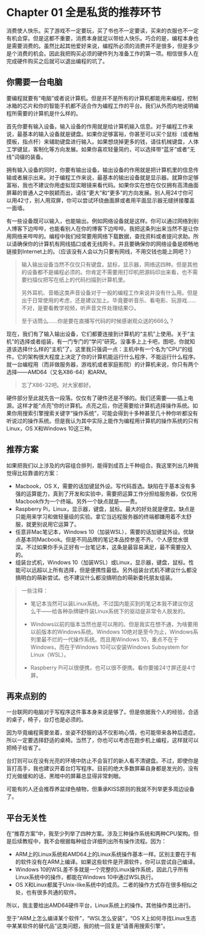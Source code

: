 # Chapter 01 全是私货的推荐环节

消费使人快乐。买了游戏不一定要玩，买了书也不一定要读，买来的衣服也不一定有机会穿。但是这都不重要，消费本身就足以带给人快乐。巧合的是，编程本身也是需要消费的。虽然比起其他爱好来说，编程所必须的消费并不是很多，但是多少是个消费的机会。因此我把购买必须的硬件列为准备工作的第一项。相信很多人在完成硬件购买之后就可以退出编程的坑了。

## 你需要一台电脑

要编程就要有“电脑”或者说计算机。但是并不是所有的计算机都能用来编程，控制冰箱的芯片和你的智能手机都不适合作为编程工作的平台。我们从外而内地说明编程所需要的计算机是什么样的。

首先你要有输入设备。输入设备的作用就是给计算机输入信息。对于编程工作来说，最基本的输入设备就是键盘。如果你足够富裕，你甚至可以买个鼠标（或者触摸板，指点杆）来辅助键盘进行输入。如果想烧掉更多的钱，请往机械键盘，人体工学键鼠，客制化等方向发展。如果你喜欢轻量简约，可以选择带“蓝牙”或者“无线”词缀的装备。

拥有输入设备的同时，你要有输出设备。输出设备的作用就是把计算机里的信息传输或者展示出来。对于编程工作来说，最基本的输出设备就是显示器。就算你足够富裕，我也不建议你用虚拟现实眼镜来看代码。如果你实在想在仅仅拥有高清曲面屏幕的普通人之中脱颖而出，请往“更大”和“更多”的方向发展。别人用24寸你可以用42寸，别人用双屏，你可以尝试环绕曲面屏或者用平面显示器无缝拼接覆盖一面墙。

有一些设备既可以输入，也能输出。例如网络设备就是这样。你可以通过网络到别人博客下边哔哔，也能看别人在你的博客下边哔哔。我把这条列出来当然不是让你用网络来哔哔的。编程中我们经常要用网络下载数据，查找资料或者提问求助。所以请确保你的计算机有网线插口或者无线网卡。并且要确保你的网络设备是顺畅地链接到Internet上的。（应该没有人会以为只要有网线，不用交钱也能上网吧？）

> 输入输出设备当然不仅仅只有键盘，鼠标，显示器，网络这四种。但是其他的设备都不是编程必须的。你肯定不需要用打印机把源码印出来看，也不需要扫描仪把写在纸上的代码扫描到计算机里。
>
> 另外耳机、音箱这类声音设备对于一般的编程工作来说并没有什么用。但是出于日常使用的考虑，还是建议加上。毕竟要听音乐、看电影、玩游戏……不对，是要看教学视频，听声音文件处理结果:smirk:。
>
> 至于话筒么……你是要在直播写代码的时候感谢观众送的666么？

现在，我们有了输入输出设备，它们都要连接到计算机的“主机”上使用。关于“主机”的选择或者组装，有一门专门的“学问”研究。没事多上上卡吧，图吧，你就知道该选择什么样的“主机”了。这里我只强调一点：主机中有一个名为“CPU”的组件。它的架构很大程度上决定了你的计算机能运行什么程序，不能运行什么程序。就一台编程用（而非做服务器，游戏机或者家庭影院）的计算机来说，你只有两个选择——AMD64（又名X86-64）和ARM。

> 忘了X86-32吧。对大家都好。

硬件部分至此就先告一段落。仅仅有了硬件还是不够的。我们还需要——插上电源。这样才能“点亮”你的计算机。点亮之后，你还需要给计算机选择操作系统。如果你用搜索引擎搜索关键字“操作系统”，可能会得到十多种甚至几十种你听都没有听说过的操作系统。但是我认为其中实际上能作为编程用计算机的操作系统的只有Linux，OS X和Windows 10这三种。

## 推荐方案

如果把我们以上涉及的内容组合排列，能得到成百上千种组合。我这里列出几种我觉得比较靠谱的方案：

* Macbook，OS X，需要的话加键鼠外设。写代码首选。缺陷在于基本没有多强的运算能力，真到了开发和实验中，需要把运算工作分担给服务器，仅仅用Macbook作为一个终端。另外一个缺点就是——贵。
* Raspberry Pi，Linux，显示器，键盘，鼠标。最大的好处就是便宜。缺点是只能用来学习和做轻量级的实验。拿它当远程服务器的终端都嫌用着不太舒服，就更别说用它运算了。
* 任意非Mac笔记本，Windows 10（加装WSL），需要的话加键鼠外设。优缺点基本同Macbook。但是不同品牌的笔记本品控参差不齐。个人感觉水很深。不过如果你手头正好有一台笔记本，这条是最容易满足，最不需要投入的。
* 组装台式机，Windows 10（加装WSL）或Linux，显示器，键盘，鼠标。性能可以远超以上所有选择，但是便携性最低。另外组装台式机不建议什么都没搞明白的萌新尝试。也不建议什么都没搞明白的萌新委托朋友组装。

> 一些注释：
>
> * 笔记本当然可以装Linux系统。不过国内能买到的笔记本我不建议你这么干——给各种杂牌硬件装Linux系统下的驱动是非常令人脱发的。
>
> * Windows以前的版本当然也是可以用的。但是我实在想不通，为啥要用以前版本的Windows系统。Windows 10绝对是至今为止，Windows系列里最不烂的一代操作系统。而且用Windows 10，重点不在于Windows，而在于Windows 10可以安装Windows Subsystem for Linux（WSL）。
>
> * Raspberry Pi可以很便携，也可以很不便携。看你要接24寸屏还是4寸屏。

## 再来点别的

一台联网的电脑对于写程序这件事本身来说是够了。但是依据我个人的经验，合适的桌子，椅子，台灯也是必须的。

因为毕竟编程需要坐着，坐姿不舒服的话不仅影响心情，也可能带来各种后遗症。所以一定要选择舒适的桌椅。当然了，你也可以考虑在跑步机上编程，这样就可以把椅子给省了。

台灯则可以在没有光亮的环境中防止不会盲打的新人看不清键盘。不过，即使你是盲打高手，我也建议开着台灯写程序。目前的绝大多数屏幕自身都是发光的，没有灯光做缓和的话，黑暗中的屏幕总显得非常刺眼。

可能有的人还会推荐养盆绿色植物，但秉承KISS原则的我就不列举更多周边设备了。

## 平台无关性

在“推荐方案”中，我至少列举了四种方案。涉及三种操作系统和两种CPU架构。但是后续教程中，我不会根据每种组合详细列出所有操作流程。因为：

* ARM上的Linux系统和AMD64上的Linux系统操作基本一样。区别主要在于有的软件没有在ARM上编译。如果这些软件是开源软件，你可以尝试自己编译。
* Windows 10的WSL差不多就是一个完整的Linux操作系统，因此几乎所有Linux系统中的操作，都能在Windows 10中通过WSL执行。
* OS X和Linux都属于Unix-like系统中的成员。二者的操作方式存在很多相似之处，也有很多共通的软件。

所以，我主要给出AMD64硬件平台，Linux系统上的操作。其他操作类比进行。

至于“ARM上怎么编译某个软件”，“WSL怎么安装”，“OS X上如何寻找Linux生态中某某软件的替代品”这类问题，我的统一回复是“请善用搜索引擎”。



